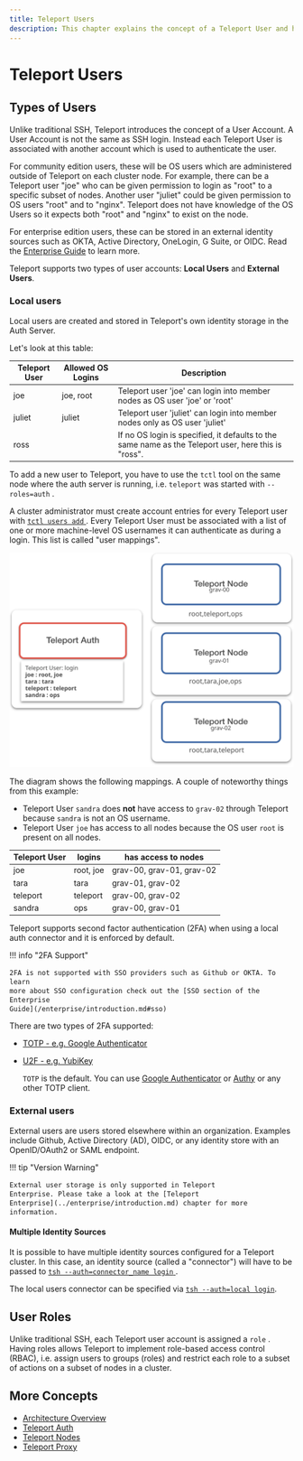 ```yaml
---
title: Teleport Users
description: This chapter explains the concept of a Teleport User and how it's different from operating system (OS) users or Kubernetes users.
---
```


# Teleport Users

<!-- TODO: This doc is incomplete, pending addition of Enterprise topics -->


## Types of Users

Unlike traditional SSH, Teleport introduces the concept of a User Account. A
User Account is not the same as SSH login. Instead each Teleport User is
associated with another account which is used to authenticate the user.

For community edition users, these will be OS users which are administered
outside of Teleport on each cluster node. For example, there can be a Teleport
user "joe" who can be given permission to login as "root" to a specific subset
of nodes. Another user "juliet" could be given permission to OS users "root" and
to "nginx". Teleport does not have knowledge of the OS Users so it expects both
"root" and "nginx" to exist on the node.

For enterprise edition users, these can be stored in an external identity
sources such as OKTA, Active Directory, OneLogin, G Suite, or OIDC. Read the
[Enterprise Guide](../enterprise/introduction.md) to learn more.

Teleport supports two types of user accounts: **Local Users** and
**External Users**.

### Local users

Local users are created and stored in Teleport's own identity storage in the
Auth Server.

Let's look at this table:

|Teleport User | Allowed OS Logins | Description
|------------------|---------------|-----------------------------
|joe    | joe, root | Teleport user 'joe' can login into member nodes as OS user 'joe' or 'root'
|juliet    | juliet      | Teleport user 'juliet' can login into member nodes only as OS user 'juliet'
|ross   |          | If no OS login is specified, it defaults to the same name as the Teleport user, here this is "ross".

To add a new user to Teleport, you have to use the `tctl` tool on the same node
where the auth server is running, i.e. `teleport` was started with
`--roles=auth` .

A cluster administrator must create account entries for every Teleport user with
[ `tctl users add` ](../cli-docs.md). Every Teleport User must be associated with a
list of one or more machine-level OS usernames it can authenticate as during a
login. This list is called "user mappings".

![User Mappings](../../img/user_mappings.svg)

The diagram shows the following mappings. A couple of noteworthy things
from this example:

* Teleport User `sandra` does **not** have access to `grav-02`
through Teleport because `sandra` is not an OS username.
* Teleport User `joe` has access to all nodes because the OS user `root`
is present on all nodes.

| Teleport User | logins | has access to nodes
| -------- | --- | ---- |
joe | root, joe | grav-00, grav-01, grav-02
tara | tara | grav-01, grav-02
teleport | teleport  | grav-00, grav-02
sandra | ops | grav-00, grav-01

Teleport supports second factor authentication (2FA) when using a local auth
connector and it is enforced by default.

!!! info "2FA Support"

    2FA is not supported with SSO providers such as Github or OKTA. To learn
    more about SSO configuration check out the [SSO section of the Enterprise
    Guide](/enterprise/introduction.md#sso)

 There are two types of 2FA supported:

* [TOTP - e.g. Google Authenticator](https://en.wikipedia.org/wiki/Time-based_One-time_Password_Algorithm)
* [U2F - e.g. YubiKey](https://en.wikipedia.org/wiki/Universal_2nd_Factor)

  `TOTP` is the default. You can use [Google
  Authenticator](https://en.wikipedia.org/wiki/Google_Authenticator) or
  [Authy](https://www.authy.com/) or any other TOTP client.

### External users

<!-- TODO: Production topic -->

External users are users stored elsewhere within an organization. Examples
include Github, Active Directory (AD), OIDC, or any identity store with an
OpenID/OAuth2 or SAML endpoint.

!!! tip "Version Warning"

    External user storage is only supported in Teleport
    Enterprise. Please take a look at the [Teleport
    Enterprise](../enterprise/introduction.md) chapter for more information.

#### Multiple Identity Sources

It is possible to have multiple identity sources configured for a Teleport
cluster. In this case, an identity source (called a "connector") will have to be
passed to [ `tsh --auth=connector_name login` ](../cli-docs.md#tsh-login).

<!-- TODO: Production Configuration -->

The local users connector can be specified via [`tsh --auth=local
login`](../cli-docs.md#tsh-login).

## User Roles

Unlike traditional SSH, each Teleport user account is assigned a `role` . Having
roles allows Teleport to implement role-based access control (RBAC), i.e. assign
users to groups (roles) and restrict each role to a subset of actions on a
subset of nodes in a cluster.

<!-- TODO: Enterprise Topic -->

## More Concepts

* [Architecture Overview](overview.md)
* [Teleport Auth](authentication.md)
* [Teleport Nodes](nodes.md)
* [Teleport Proxy](proxy.md)
